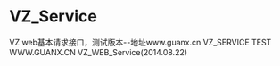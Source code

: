 VZ_Service
==========
VZ web基本请求接口，测试版本--地址www.guanx.cn
VZ_SERVICE  TEST WWW.GUANX.CN
VZ_WEB_Service(2014.08.22)
